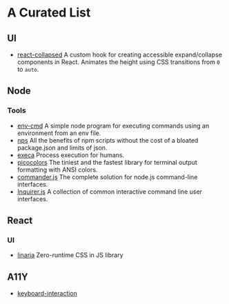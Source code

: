 # A Curated List

## UI
- [react-collapsed](https://github.com/roginfarrer/react-collapsed) A custom hook for creating accessible expand/collapse components in React. Animates the height using CSS transitions from `0` to `auto`.

## Node

### Tools
- [env-cmd](https://github.com/toddbluhm/env-cmd) A simple node program for executing commands using an environment from an env file.
- [nps](https://github.com/sezna/nps) All the benefits of npm scripts without the cost of a bloated package.json and limits of json.
- [execa](https://github.com/sindresorhus/execa) Process execution for humans.
- [picocolors](https://github.com/alexeyraspopov/picocolors) The tiniest and the fastest library for terminal output formatting with ANSI colors.
- [commander.js](https://github.com/tj/commander.js) The complete solution for node.js command-line interfaces.
- [Inquirer.js](https://github.com/SBoudrias/Inquirer.js/) A collection of common interactive command line user interfaces.

## React

### UI
- [linaria](https://github.com/callstack/linaria) Zero-runtime CSS in JS library

## A11Y

- [keyboard-interaction](https://www.w3.org/TR/wai-aria-practices-1.1/#keyboard-interaction-19)
